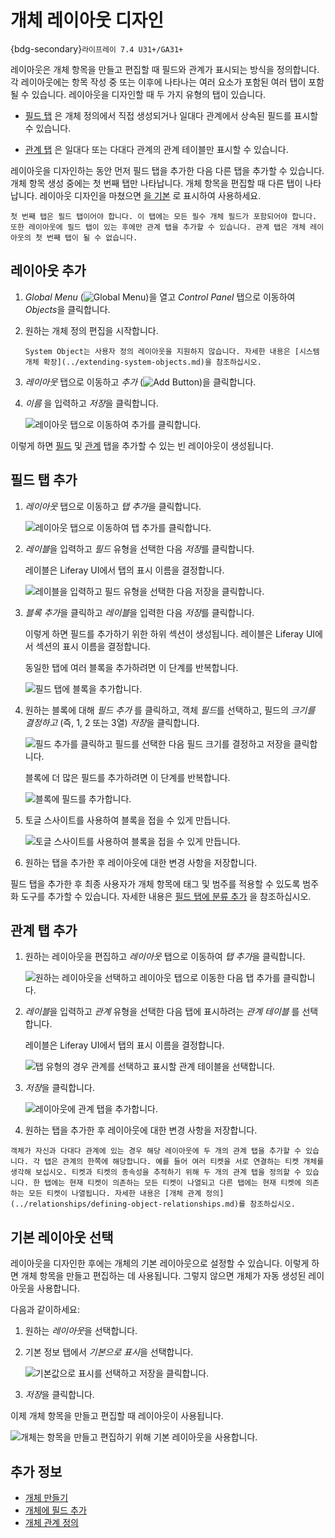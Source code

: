 # 개체 레이아웃 디자인

{bdg-secondary}`라이프레이 7.4 U31+/GA31+`

레이아웃은 개체 항목을 만들고 편집할 때 필드와 관계가 표시되는 방식을 정의합니다. 각 레이아웃에는 항목 작성 중 또는 이후에 나타나는 여러 요소가 포함된 여러 탭이 포함될 수 있습니다. 레이아웃을 디자인할 때 두 가지 유형의 탭이 있습니다.

* [필드 탭](#adding-field-tabs) 은 개체 정의에서 직접 생성되거나 일대다 관계에서 상속된 필드를 표시할 수 있습니다.

* [관계 탭](#adding-relationship-tabs) 은 일대다 또는 다대다 관계의 관계 테이블만 표시할 수 있습니다.

레이아웃을 디자인하는 동안 먼저 필드 탭을 추가한 다음 다른 탭을 추가할 수 있습니다. 개체 항목 생성 중에는 첫 번째 탭만 나타납니다. 개체 항목을 편집할 때 다른 탭이 나타납니다. 레이아웃 디자인을 마쳤으면 [을 기본](#selecting-a-default-layout) 로 표시하여 사용하세요.

```{important}
첫 번째 탭은 필드 탭이어야 합니다. 이 탭에는 모든 필수 개체 필드가 포함되어야 합니다. 또한 레이아웃에 필드 탭이 있는 후에만 관계 탭을 추가할 수 있습니다. 관계 탭은 개체 레이아웃의 첫 번째 탭이 될 수 없습니다.
```

## 레이아웃 추가

1. *Global Menu* (![Global Menu](../../../../images/icon-applications-menu.png))을 열고 *Control Panel* 탭으로 이동하여 *Objects*을 클릭합니다.

1. 원하는 개체 정의 편집을 시작합니다.

   ```{note}
   System Object는 사용자 정의 레이아웃을 지원하지 않습니다. 자세한 내용은 [시스템 개체 확장](../extending-system-objects.md)을 참조하십시오.
   ```

1. *레이아웃* 탭으로 이동하고 *추가* (![Add Button](../../../../images/icon-add.png))을 클릭합니다.

1. *이름* 을 입력하고 *저장*을 클릭합니다.

   ![레이아웃 탭으로 이동하여 추가를 클릭합니다.](./designing-object-layouts/images/01.png)

이렇게 하면 [필드](#adding-field-tabs) 및 [관계](#adding-relationship-tabs) 탭을 추가할 수 있는 빈 레이아웃이 생성됩니다.

## 필드 탭 추가

1. *레이아웃* 탭으로 이동하고 *탭 추가*을 클릭합니다.

   ![레이아웃 탭으로 이동하여 탭 추가를 클릭합니다.](./designing-object-layouts/images/02.png)

1. *레이블*을 입력하고 *필드* 유형을 선택한 다음 *저장*를 클릭합니다.

   레이블은 Liferay UI에서 탭의 표시 이름을 결정합니다.

   ![레이블을 입력하고 필드 유형을 선택한 다음 저장을 클릭합니다.](./designing-object-layouts/images/03.png)

1. *블록 추가*을 클릭하고 *레이블*을 입력한 다음 *저장*를 클릭합니다.

   이렇게 하면 필드를 추가하기 위한 하위 섹션이 생성됩니다. 레이블은 Liferay UI에서 섹션의 표시 이름을 결정합니다.

   동일한 탭에 여러 블록을 추가하려면 이 단계를 반복합니다.

   ![필드 탭에 블록을 추가합니다.](./designing-object-layouts/images/04.png)

1. 원하는 블록에 대해 *필드 추가* 를 클릭하고, 객체 *필드*를 선택하고, 필드의 *크기를 결정하고* (즉, 1, 2 또는 3열) *저장*을 클릭합니다.

   ![필드 추가를 클릭하고 필드를 선택한 다음 필드 크기를 결정하고 저장을 클릭합니다.](./designing-object-layouts/images/05.png)

   블록에 더 많은 필드를 추가하려면 이 단계를 반복합니다.

   ![블록에 필드를 추가합니다.](./designing-object-layouts/images/06.png)

1. 토글 스사이트를 사용하여 블록을 접을 수 있게 만듭니다.

   ![토글 스사이트를 사용하여 블록을 접을 수 있게 만듭니다.](./designing-object-layouts/images/07.png)

1. 원하는 탭을 추가한 후 레이아웃에 대한 변경 사항을 저장합니다.

필드 탭을 추가한 후 최종 사용자가 개체 항목에 태그 및 범주를 적용할 수 있도록 범주화 도구를 추가할 수 있습니다. 자세한 내용은 [필드 탭에 분류 추가](./adding-categorization-to-fields-tabs.md) 을 참조하십시오.

## 관계 탭 추가

1. 원하는 레이아웃을 편집하고 *레이아웃* 탭으로 이동하여 *탭 추가*을 클릭합니다.

   ![원하는 레이아웃을 선택하고 레이아웃 탭으로 이동한 다음 탭 추가를 클릭합니다.](./designing-object-layouts/images/08.png)

1. *레이블*을 입력하고 *관계* 유형을 선택한 다음 탭에 표시하려는 *관계 테이블* 를 선택합니다.

   레이블은 Liferay UI에서 탭의 표시 이름을 결정합니다.

   ![탭 유형의 경우 관계를 선택하고 표시할 관계 테이블을 선택합니다.](./designing-object-layouts/images/09.png)

1. *저장*을 클릭합니다.

   ![레이아웃에 관계 탭을 추가합니다.](./designing-object-layouts/images/10.png)

1. 원하는 탭을 추가한 후 레이아웃에 대한 변경 사항을 저장합니다.

```{important}
객체가 자신과 다대다 관계에 있는 경우 해당 레이아웃에 두 개의 관계 탭을 추가할 수 있습니다. 각 탭은 관계의 한쪽에 해당합니다. 예를 들어 여러 티켓을 서로 연결하는 티켓 개체를 생각해 보십시오. 티켓과 티켓의 종속성을 추적하기 위해 두 개의 관계 탭을 정의할 수 있습니다. 한 탭에는 현재 티켓이 의존하는 모든 티켓이 나열되고 다른 탭에는 현재 티켓에 의존하는 모든 티켓이 나열됩니다. 자세한 내용은 [개체 관계 정의](../relationships/defining-object-relationships.md)를 참조하십시오.
```

## 기본 레이아웃 선택

레이아웃을 디자인한 후에는 개체의 기본 레이아웃으로 설정할 수 있습니다. 이렇게 하면 개체 항목을 만들고 편집하는 데 사용됩니다. 그렇지 않으면 개체가 자동 생성된 레이아웃을 사용합니다.

다음과 같이하세요:

1. 원하는 *레이아웃*을 선택합니다.

1. 기본 정보 탭에서 *기본으로 표시*을 선택합니다.

   ![기본값으로 표시를 선택하고 저장을 클릭합니다.](./designing-object-layouts/images/11.png)

1. *저장*을 클릭합니다.

이제 개체 항목을 만들고 편집할 때 레이아웃이 사용됩니다.

![개체는 항목을 만들고 편집하기 위해 기본 레이아웃을 사용합니다.](./designing-object-layouts/images/12.png)

## 추가 정보

* [개체 만들기](../creating-objects.md)
* [개체에 필드 추가](../fields/adding-fields-to-objects.md)
* [개체 관계 정의](../relationships/defining-object-relationships.md)
